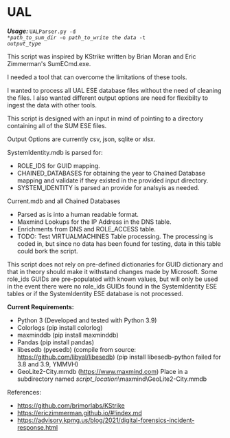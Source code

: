 # UAL

<em><b>Usage: </b></em>
<code>UALParser.py -d **path_to_sum_dir* -o *path_to_write the data* -t *output_type*</code>

This script was inspired by KStrike written by Brian Moran and Eric Zimmerman's SumECmd.exe.

I needed a tool that can overcome the limitations of these tools.  

I wanted to process all UAL ESE database files without the need of cleaning the files.  I also wanted different output options are need for flexibilty to ingest the data with other tools.

This script is designed with an input in mind of pointing to a directory containing all of the SUM ESE files.  

Output Options are currently csv, json, sqlite or xlsx.  

SystemIdentity.mdb is parsed for:
- ROLE_IDS for GUID mapping.
- CHAINED_DATABASES for obtaining the year to Chained Database mapping and validate if they existed in the provided input directory.
- SYSTEM_IDENTITY is parsed an provide for analsyis as needed.

Current.mdb and all Chained Databases
- Parsed as is into a human readable format.
- Maxmind Lookups for the IP Address in the DNS table.
- Enrichments from DNS and ROLE_ACCESS table.
- TODO: Test VIRTUALMACHINES Table processing.  The processing is coded in, but since no data has been found for testing, data in this table could bork the script.

This script does not rely on pre-defined dictionaries for GUID dictionary and that in theory should make it withstand changes made by Microsoft.  Some role_ids GUIDs are pre-populated with known values, but will only be used in the event there were no role_ids GUIDs found in the SystemIdentity ESE tables or if the SystemIdentity ESE database is not processed.

<b>Current Requirements:</b>
- Python 3 (Developed and tested with Python 3.9)
- Colorlogs (pip install colorlog)
- maxminddb (pip install maxminddb)
- Pandas (pip install pandas)
- libesedb (pyesedb) (compile from source:  https://github.com/libyal/libesedb)  (pip install libesedb-python failed for 3.8 and 3.9, YMMVH)
- GeoLite2-City.mmdb (https://www.maxmind.com) Place in a subdirectory named <i>script_location</i>\maxmind\GeoLite2-City.mmdb

References: 
- https://github.com/brimorlabs/KStrike
- https://ericzimmerman.github.io/#!index.md
- https://advisory.kpmg.us/blog/2021/digital-forensics-incident-response.html
